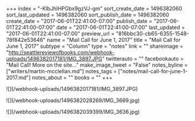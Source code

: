 +++
index = "-KlbJhIHPGbx9gzVJ-gm"
sort_create_date = 1496382060
sort_last_updated = 1496382060
sort_publish_date = 1496382060
create_date = "2017-06-01T22:41:00-07:00"
publish_date = "2017-06-01T22:41:00-07:00"
date = "2017-06-01T22:41:00-07:00"
last_updated = "2017-06-01T22:41:00-07:00"
preview_url = "816bbc30-cb65-6355-1548-78f842e53646"
name = "Mail Call for June 1, 2017"
title = "Mail Call for June 1, 2017"
subtype = "Column"
type = "notes"
link = ""
shareimage = "http://seattlereviewofbooks.com/webhook-uploads/1496382017181/IMG_3897.JPG"
twitterauto = ""
facebookauto = "Mail Call! More on the site..."
make_image_tweet = "False"
notes_byline = ["writers/martin-mcclellan.md"]
notes_tags = ["notes/mail-call-for-june-1-2017.md"]
notes_about = ""
books = ""
+++
<p class="image">![](/webhook-uploads/1496382017181/IMG_3897.JPG)</p>
<p class="image">![](/webhook-uploads/1496382028269/IMG_3669.jpg)</p>
<p class="image">![](/webhook-uploads/1496382039399/IMG_3636.jpg)</p>